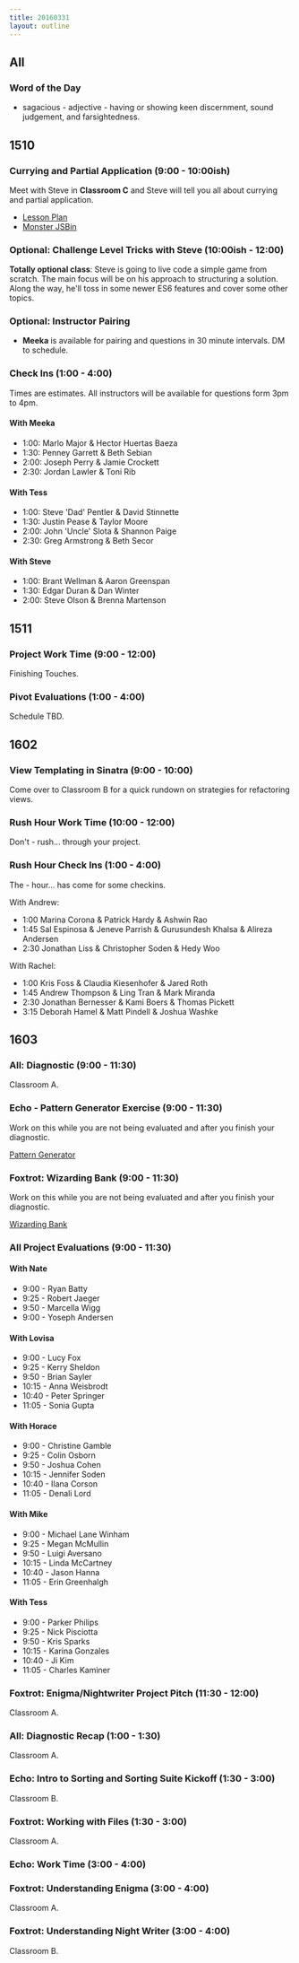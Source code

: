 ```yaml
---
title: 20160331
layout: outline
---
```


## All

### Word of the Day
* sagacious - adjective - having or showing keen discernment, sound judgement,
and farsightedness.


## 1510

### Currying and Partial Application (9:00 - 10:00ish)

Meet with Steve in **Classroom C** and Steve will tell you all about currying and partial application.

- [Lesson Plan](https://github.com/mdn/advanced-js-fundamentals-ck/blob/gh-pages/tutorials/02-functions/03-currying-and-partial-application.md)
- [Monster JSBin](http://jsbin.com/kinuvi/1/edit?js)

### Optional: Challenge Level Tricks with Steve (10:00ish - 12:00)

**Totally optional class**: Steve is going to live code a simple game from scratch. The main focus will be on his approach to structuring a solution. Along the way, he'll toss in some newer ES6 features and cover some other topics.

### Optional: Instructor Pairing

- **Meeka** is available for pairing and questions in 30 minute intervals. DM to schedule.

### Check Ins (1:00 - 4:00)

Times are estimates. All instructors will be available for questions form 3pm to 4pm.

#### With Meeka

* 1:00: Marlo Major & Hector Huertas Baeza
* 1:30: Penney Garrett & Beth Sebian
* 2:00: Joseph Perry & Jamie Crockett
* 2:30: Jordan Lawler & Toni Rib

#### With Tess

* 1:00: Steve 'Dad' Pentler & David Stinnette
* 1:30: Justin Pease & Taylor Moore
* 2:00: John 'Uncle' Slota & Shannon Paige
* 2:30: Greg Armstrong & Beth Secor

#### With Steve

* 1:00: Brant Wellman & Aaron Greenspan
* 1:30: Edgar Duran & Dan Winter
* 2:00: Steve Olson & Brenna Martenson

## 1511

### Project Work Time (9:00 - 12:00)

Finishing Touches.

### Pivot Evaluations (1:00 - 4:00)

Schedule TBD.


## 1602

### View Templating in Sinatra (9:00 - 10:00)

Come over to Classroom B for a quick rundown on strategies for refactoring views.

### Rush Hour Work Time (10:00 - 12:00)

Don't - rush... through your project.

### Rush Hour Check Ins (1:00 - 4:00)

The - hour... has come for some checkins.

With Andrew:

* 1:00 Marina Corona & Patrick Hardy & Ashwin Rao
* 1:45 Sal Espinosa & Jeneve Parrish & Gurusundesh Khalsa & Alireza Andersen
* 2:30 Jonathan Liss & Christopher Soden & Hedy Woo

With Rachel:

* 1:00 Kris Foss & Claudia Kiesenhofer & Jared Roth
* 1:45 Andrew Thompson & Ling Tran & Mark Miranda
* 2:30 Jonathan Bernesser & Kami Boers & Thomas Pickett
* 3:15 Deborah Hamel & Matt Pindell & Joshua Washke


## 1603

### All: Diagnostic (9:00 - 11:30)

Classroom A.

### Echo - Pattern Generator Exercise (9:00 - 11:30)

Work on this while you are not being evaluated and after you finish your
diagnostic.

[Pattern Generator](https://github.com/turingschool/challenges/blob/master/pattern_generator.markdown)

### Foxtrot: Wizarding Bank (9:00 - 11:30)

Work on this while you are not being evaluated and after you finish your
diagnostic.

[Wizarding Bank](https://github.com/turingschool/challenges/blob/master/wizarding_bank.markdown)

### All Project Evaluations (9:00 - 11:30)

#### With Nate
* 9:00 - Ryan Batty
* 9:25 - Robert Jaeger
* 9:50 - Marcella Wigg
* 9:00 - Yoseph Andersen

#### With Lovisa
* 9:00 - Lucy Fox
* 9:25 - Kerry Sheldon
* 9:50 - Brian Sayler
* 10:15 - Anna Weisbrodt
* 10:40 - Peter Springer
* 11:05 - Sonia Gupta


#### With Horace
* 9:00 - Christine Gamble
* 9:25 - Colin Osborn
* 9:50 - Joshua Cohen
* 10:15 - Jennifer Soden
* 10:40 - Ilana Corson
* 11:05 - Denali Lord

#### With Mike
* 9:00 - Michael Lane Winham
* 9:25 - Megan McMullin
* 9:50 - Luigi Aversano
* 10:15 - Linda McCartney
* 10:40 - Jason Hanna
* 11:05 - Erin Greenhalgh

#### With Tess
* 9:00 - Parker Philips
* 9:25 - Nick Pisciotta
* 9:50 - Kris Sparks
* 10:15 - Karina Gonzales
* 10:40 - Ji Kim
* 11:05 - Charles Kaminer

### Foxtrot: Enigma/Nightwriter Project Pitch (11:30 - 12:00)

Classroom A.

### All: Diagnostic Recap (1:00 - 1:30)

Classroom A.

### Echo: Intro to Sorting and Sorting Suite Kickoff (1:30 - 3:00)

Classroom B.

### Foxtrot: Working with Files (1:30 - 3:00)

Classroom A.

### Echo: Work Time (3:00 - 4:00)

### Foxtrot: Understanding Enigma (3:00 - 4:00)

Classroom A.

### Foxtrot: Understanding Night Writer (3:00 - 4:00)

Classroom B.
